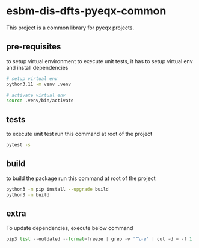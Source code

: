 # esbm-dis-dfts-pyeqx-common

This project is a common library for pyeqx projects.

## pre-requisites

to setup virtual environment to execute unit tests, it has to setup virtual env and install dependencies

```bash
# setup virtual env
python3.11 -m venv .venv

# activate virtual env
source .venv/bin/activate
```

## tests

to execute unit test run this command at root of the project

```bash
pytest -s
```

## build

to build the package run this command at root of the project

```bash
python3 -m pip install --upgrade build
python3 -m build
```

## extra

To update dependencies, execute below command

```python
pip3 list --outdated --format=freeze | grep -v '^\-e' | cut -d = -f 1  | xargs -n1 pip3 install -U
```
